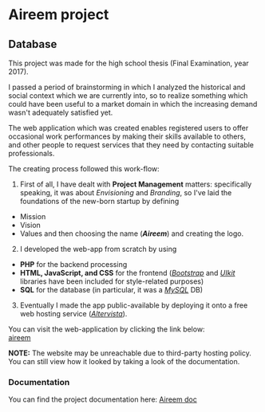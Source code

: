 # Aireem project

## Database

This project was made for the high school thesis (Final Examination, year 2017).

I passed a period of brainstorming in which I analyzed the historical and social context which we are currently 
into, so to realize something which could have been useful to a market domain in which the increasing demand wasn't 
adequately satisfied yet.

The web application which was created enables registered users to offer occasional work performances by making their 
skills available to others, and other people to request services that they need by contacting suitable professionals.

The creating process followed this work-flow:
1. First of all, I have dealt with **Project Management** matters: specifically speaking, it was about _Envisioning_ 
and _Branding_, so I've laid the foundations of the new-born startup by defining
  * Mission
  * Vision
  * Values
and then choosing the name (***Aireem***) and creating the logo.
2. I developed the web-app from scratch by using 
  * **PHP** for the backend processing
  * **HTML, JavaScript, and CSS** for the frontend ([_Bootstrap_](https://getbootstrap.com/) and 
  [_UIkit_](https://getuikit.com/) libraries have been included for style-related purposes)
  * **SQL** for the database (in particular, it was a [_MySQL_](https://www.mysql.com/) DB)
3. Eventually I made the app public-available by deploying it onto a free web hosting service ([_Altervista_](https://it.altervista.org/)).

You can visit the web-application by clicking the link below:  
[aireem](http://aireem.altervista.org/)

**NOTE:** The website may be unreachable due to third-party hosting policy. You can still view how it looked by taking 
a look of the documentation.

### Documentation
You can find the project documentation here: [Aireem doc](https://github.com/a-alto/Aireem_Database/blob/master/Aireem%20-%20Relazione.pdf)
